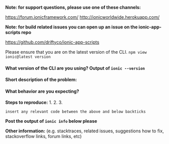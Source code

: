 **Note: for support questions, please use one of these channels:**

https://forum.ionicframework.com/
http://ionicworldwide.herokuapp.com/

**Note: for build related issues you can open up an issue on the ionic-app-scripts repo**

https://github.com/driftyco/ionic-app-scripts

Please ensure that you are on the latest version of the CLI.
`npm view ionic@latest version`

#### What version of the CLI are you using? Output of `ionic --version`



#### Short description of the problem:



#### What behavior are you expecting?



**Steps to reproduce:**
1.
2.
3.

```
insert any relevant code between the above and below backticks
```

**Post the output of `ionic info` below please**


**Other information:** (e.g. stacktraces, related issues, suggestions how to fix, stackoverflow links, forum links, etc)
